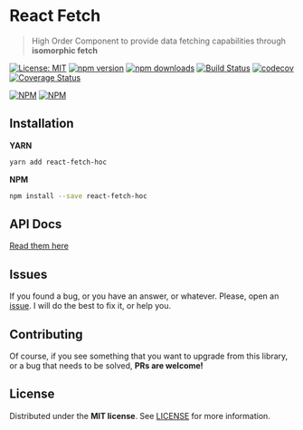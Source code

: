 # React Fetch
> High Order Component to provide data fetching capabilities through **isomorphic fetch**

[![License: MIT](https://img.shields.io/badge/License-MIT-brightgreen.svg)](https://opensource.org/licenses/MIT) [![npm version](https://badge.fury.io/js/react-fetch-hoc.svg)](https://badge.fury.io/js/react-fetch-hoc) [![npm downloads](https://img.shields.io/npm/dm/react-fetch-hoc.svg)](https://www.npmjs.com/package/react-fetch-hoc)  [![Build Status](https://travis-ci.org/BlackBoxVision/react-fetch.svg?branch=master)](https://travis-ci.org/BlackBoxVision/react-fetch) [![codecov](https://codecov.io/gh/BlackBoxVision/react-fetch/branch/master/graph/badge.svg)](https://codecov.io/gh/BlackBoxVision/react-fetch) [![Coverage Status](https://coveralls.io/repos/github/BlackBoxVision/react-fetch/badge.svg)](https://coveralls.io/github/BlackBoxVision/react-fetch?branch=master)

[![NPM](https://nodei.co/npm/react-fetch-hoc.png?downloads=true&downloadRank=true&stars=true)](https://nodei.co/npm/react-fetch-hoc/) [![NPM](https://nodei.co/npm-dl/react-fetch-hoc.png?months=9&height=3)](https://nodei.co/npm/react-fetch-hoc/) 

## Installation

**YARN**

```bash
yarn add react-fetch-hoc
```

**NPM**

```bash
npm install --save react-fetch-hoc
```

## API Docs

[Read them here](docs/API.md)

## Issues

If you found a bug, or you have an answer, or whatever. Please, open an [issue](https://github.com/BlackBoxVision/react-fetch/issues). I will do the best to fix it, or help you.

## Contributing

Of course, if you see something that you want to upgrade from this library, or a bug that needs to be solved, **PRs are welcome!**

## License

Distributed under the **MIT license**. See [LICENSE](https://github.com/BlackBoxVision/react-fetch/blob/master/LICENSE) for more information.
